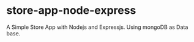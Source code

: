 # store-app-node-express
A Simple Store App with Nodejs and Expressjs. Using mongoDB as Data base. 

